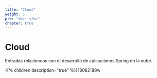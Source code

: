```yaml
---
title: "Cloud"
weight: 5
pre: "<b>- </b>"
chapter: true
---
```

<h1>Cloud</h1>
Entradas relaciondas con el desarrollo de aplicaciones Spring en la nube.
<!--more-->

{{% children  description="true"  %}}⁠⁠⁠18082188w